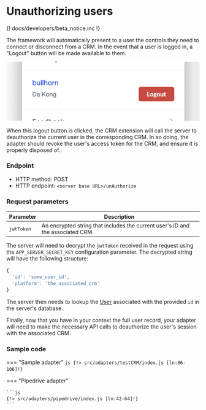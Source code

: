 # Unauthorizing users

{! docs/developers/beta_notice.inc !}

The framework will automatically present to a user the controls they need to connect or disconnect from a CRM. In the event that a user is logged in, a "Logout" button will be made available to them. 

![Logout button](../img/logout.png)

When this logout button is clicked, the CRM extension will call the server to deauthorize the current user in the corresponding CRM. In so doing, the adapter should revoke the user's access token for the CRM, and ensure it is properly disposed of..

### Endpoint

* HTTP method: POST
* HTTP endpoint: `<server base URL>/unAuthorize`

### Request parameters

| Parameter  | Description                                                                     |
|------------|---------------------------------------------------------------------------------|
| `jwtToken` | An encrypted string that includes the current user's ID and the associated CRM. |

The server will need to decrypt the `jwtToken` received in the request using the `APP_SERVER_SECRET_KEY` configuration parameter. The decrypted string will have the following structure:

```js
{
  'id': 'some_user_id',
  'platform': 'the_associated_crm'
}
```

The server then needs to lookup the [User](https://github.com/ringcentral/rc-unified-crm-extension/blob/FrameworkRefactor/src/models/userModel.js) associated with the provided `id` in the server's database. 

Finally, now that you have in your context the full user record, your adapter will need to make the necessary API calls to deauthorize the user's session with the associated CRM. 

### Sample code

=== "Sample adapter"
    ```js
    {!> src/adapters/testCRM/index.js [ln:86-106]!}
    ```

=== "Pipedrive adapter"

    ```js
    {!> src/adapters/pipedrive/index.js [ln:42-64]!}
    ```

